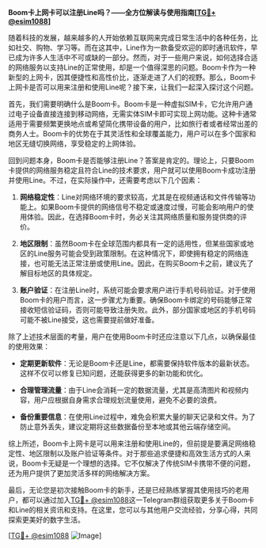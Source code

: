 **Boom卡上网卡可以注册Line吗？——全方位解读与使用指南[[TG💪+ @esim1088](https://t.me/s/esim1088)]**

随着科技的发展，越来越多的人开始依赖互联网来完成日常生活中的各种任务，比如社交、购物、学习等。而在这其中，Line作为一款备受欢迎的即时通讯软件，早已成为许多人生活中不可或缺的一部分。然而，对于一些用户来说，如何选择合适的网络服务以支持Line的正常使用，却是一个值得深思的问题。Boom卡作为一种新型的上网卡，因其便捷性和高性价比，逐渐走进了人们的视野。那么，Boom卡上网卡是否可以用来注册和使用Line呢？接下来，让我们一起深入探讨这个问题。

首先，我们需要明确什么是Boom卡。Boom卡是一种虚拟SIM卡，它允许用户通过电子设备直接连接到移动网络，无需实体SIM卡即可实现上网功能。这种卡通常适用于需要频繁更换地点或希望简化携带设备的用户，比如旅行者或者经常出差的商务人士。Boom卡的优势在于其灵活性和全球覆盖能力，用户可以在多个国家和地区无缝切换网络，享受稳定的上网体验。

回到问题本身，Boom卡是否能够注册Line？答案是肯定的。理论上，只要Boom卡提供的网络服务稳定且符合Line的技术要求，用户就可以使用Boom卡成功注册并使用Line。不过，在实际操作中，还需要考虑以下几个因素：

1. **网络稳定性**：Line对网络环境的要求较高，尤其是在视频通话和文件传输等功能上。如果Boom卡提供的网络信号不稳定或速度过慢，可能会影响用户的使用体验。因此，在选择Boom卡时，务必关注其网络质量和服务提供商的评价。

2. **地区限制**：虽然Boom卡在全球范围内都具有一定的适用性，但某些国家或地区的Line服务可能会受到政策限制。在这种情况下，即使拥有稳定的网络连接，也可能无法正常注册或使用Line。因此，在购买Boom卡之前，建议先了解目标地区的具体规定。

3. **账户验证**：在注册Line时，系统可能会要求用户进行手机号码验证。对于使用Boom卡的用户而言，这一步骤尤为重要。确保Boom卡绑定的号码能够正常接收短信验证码，否则可能导致注册失败。此外，部分国家或地区的手机号码可能不被Line接受，这也需要提前做好准备。

除了上述技术层面的考量，用户在使用Boom卡时还应注意以下几点，以确保最佳的使用效果：

- **定期更新软件**：无论是Boom卡还是Line，都需要保持软件版本的最新状态。这样不仅可以修复已知问题，还能获得更多的新功能和优化。
  
- **合理管理流量**：由于Line会消耗一定的数据流量，尤其是高清图片和视频内容，用户应根据自身需求合理规划流量使用，避免不必要的浪费。

- **备份重要信息**：在使用Line过程中，难免会积累大量的聊天记录和文件。为了防止意外丢失，建议定期将这些数据备份至本地或其他云端存储空间。

综上所述，Boom卡上网卡是可以用来注册和使用Line的，但前提是要满足网络稳定性、地区限制以及账户验证等条件。对于那些追求便捷和高效生活方式的人来说，Boom卡无疑是一个理想的选择。它不仅解决了传统SIM卡携带不便的问题，还为用户提供了更加灵活多样的网络解决方案。

最后，无论您是初次接触Boom卡的新手，还是已经熟练掌握其使用技巧的老用户，都可以通过加入[TG💪+ @esim1088](https://t.me/s/esim1088)这一Telegram群组获取更多关于Boom卡和Line的相关资讯和支持。在这里，您可以与其他用户交流经验，分享心得，共同探索更美好的数字生活。

[[TG💪+ @esim1088](https://t.me/s/esim1088) ![Image](https://i.postimg.cc/4NQfJmqS/Snipaste-2025-05-13-00-14-12.png)]